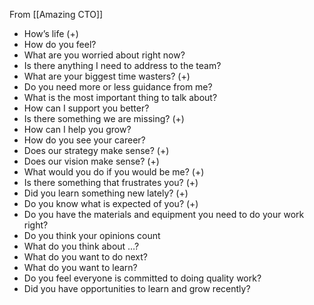 From [[Amazing CTO]]

- How’s life (+)
- How do you feel?
- What are you worried about right now?
- Is there anything I need to address to the team? 
- What are your biggest time wasters? (+) 
- Do you need more or less guidance from me? 
- What is the most important thing to talk about? 
- How can I support you better?
- Is there something we are missing? (+)
- How can I help you grow?
- How do you see your career?
- Does our strategy make sense? (+)
- Does our vision make sense? (+)
- What would you do if you would be me? (+) 
- Is there something that frustrates you? (+) 
- Did you learn something new lately? (+) 
- Do you know what is expected of you? (+) 
- Do you have the materials and equipment you need to do your work right?
- Do you think your opinions count
- What do you think about …?
- What do you want to do next?
- What do you want to learn?
- Do you feel everyone is committed to doing quality work?
- Did you have opportunities to learn and grow recently?